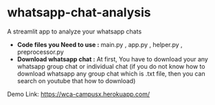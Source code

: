 # whatsapp-chat-analysis
A streamlit app to analyze your whatsapp chats

<ul>
  <li><strong>Code files you Need to use :</strong> main.py  , app.py  , helper.py  , preprocessor.py</li>
  <li><strong>Download whatsapp chat :</strong> At first, You have to download your any whatsapp group chat or individual chat (if you do not know how to download whatsapp any group chat which is .txt file, then you can search on youtube that how to download)</li>
</ul>



Demo Link: https://wca-campusx.herokuapp.com/
